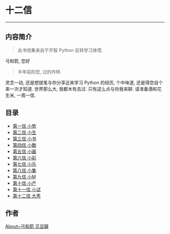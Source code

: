 
# 十二信

---

## 内容简介
 
> 此书信集来自于开智 Python 反转学习体悟.

弓和箭, 您好   

> 半年前的您, 过的咋样.   

灵念一动, 还是想提笔与你分享近来学习 Python 的经历, 个中味道, 还是得您自个来一次才知道. 世界那么大, 我都木有去过. 只有这么点与你我来聊. 请准备酒和花生米, 一周一信.   

## 目录

* [第一信 小势](/source/0.md)
* [第二信 小生](/source/1.md)
* [第三信 小书](/source/2.md)
* [第四信 小数](/source/3.md)
* [第五信 小画](/source/4.md)
* [第六信 小彩](/source/5.md)
* [第七信 小乐](/source/6.md)
* [第八信 小集](/source/7.md)
* [第九信 小M](/source/8.md)
* [第十信 小产](/source/9.md)
* [第十一信 小试](/source/10.md)
* [第十二信 大秀](/source/11.md)

## 作者

[About~弓和箭 见豆瓣](http://www.douban.com/people/atsf/)



